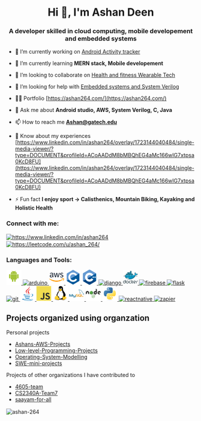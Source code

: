 <h1 align="center">Hi 👋, I'm Ashan Deen</h1>
<h3 align="center">A developer skilled in cloud computing, mobile developement and embedded systems</h3>



- 🔭 I’m currently working on [Android Activity tracker](https://github.com/Ashan-264/Activity-Tracker)

- 🌱 I’m currently learning **MERN stack, Mobile developement**

- 👯 I’m looking to collaborate on [Health and fitness Wearable Tech](https://www.linkedin.com/posts/ashan264_my-paper-non-published-on-the-fitness-tracking-activity-7217335154225090561-YLhH?utm_source=share&utm_medium=member_desktop)

- 🤝 I’m looking for help with [Embedded systems and System Verilog](https://github.com/Operating-System-Modelling)

- 👨‍💻 Portfolio [https://ashan264.com/](https://ashan264.com/)

- 💬 Ask me about **Android studio, AWS, System Verilog, C, Java**

- 📫 How to reach me **Ashan@gatech.edu**

- 📄 Know about my experiences [https://www.linkedin.com/in/ashan264/overlay/1723144040484/single-media-viewer/?type=DOCUMENT&profileId=ACoAADdM8bMBQhEG4aMc166wIG7xtpsa0KcD8FU](https://www.linkedin.com/in/ashan264/overlay/1723144040484/single-media-viewer/?type=DOCUMENT&profileId=ACoAADdM8bMBQhEG4aMc166wIG7xtpsa0KcD8FU)

- ⚡ Fun fact **I enjoy sport -> Calisthenics, Mountain Biking, Kayaking and Holistic Health**

<h3 align="left">Connect with me:</h3>
<p align="left">
<a href="https://linkedin.com/in/https://www.linkedin.com/in/ashan264" target="blank"><img align="center" src="https://raw.githubusercontent.com/rahuldkjain/github-profile-readme-generator/master/src/images/icons/Social/linked-in-alt.svg" alt="https://www.linkedin.com/in/ashan264" height="30" width="40" /></a>
<a href="https://www.leetcode.com/https://leetcode.com/u/ashan_264/" target="blank"><img align="center" src="https://raw.githubusercontent.com/rahuldkjain/github-profile-readme-generator/master/src/images/icons/Social/leet-code.svg" alt="https://leetcode.com/u/ashan_264/" height="30" width="40" /></a>
</p>

<h3 align="left">Languages and Tools:</h3>
<p align="left"> <a href="https://developer.android.com" target="_blank" rel="noreferrer"> <img src="https://raw.githubusercontent.com/devicons/devicon/master/icons/android/android-original-wordmark.svg" alt="android" width="40" height="40"/> </a> <a href="https://www.arduino.cc/" target="_blank" rel="noreferrer"> <img src="https://cdn.worldvectorlogo.com/logos/arduino-1.svg" alt="arduino" width="40" height="40"/> </a> <a href="https://aws.amazon.com" target="_blank" rel="noreferrer"> <img src="https://raw.githubusercontent.com/devicons/devicon/master/icons/amazonwebservices/amazonwebservices-original-wordmark.svg" alt="aws" width="40" height="40"/> </a> <a href="https://www.cprogramming.com/" target="_blank" rel="noreferrer"> <img src="https://raw.githubusercontent.com/devicons/devicon/master/icons/c/c-original.svg" alt="c" width="40" height="40"/> </a> <a href="https://www.w3schools.com/cpp/" target="_blank" rel="noreferrer"> <img src="https://raw.githubusercontent.com/devicons/devicon/master/icons/cplusplus/cplusplus-original.svg" alt="cplusplus" width="40" height="40"/> </a> <a href="https://www.djangoproject.com/" target="_blank" rel="noreferrer"> <img src="https://cdn.worldvectorlogo.com/logos/django.svg" alt="django" width="40" height="40"/> </a> <a href="https://www.docker.com/" target="_blank" rel="noreferrer"> <img src="https://raw.githubusercontent.com/devicons/devicon/master/icons/docker/docker-original-wordmark.svg" alt="docker" width="40" height="40"/> </a> <a href="https://firebase.google.com/" target="_blank" rel="noreferrer"> <img src="https://www.vectorlogo.zone/logos/firebase/firebase-icon.svg" alt="firebase" width="40" height="40"/> </a> <a href="https://flask.palletsprojects.com/" target="_blank" rel="noreferrer"> <img src="https://www.vectorlogo.zone/logos/pocoo_flask/pocoo_flask-icon.svg" alt="flask" width="40" height="40"/> </a> <a href="https://git-scm.com/" target="_blank" rel="noreferrer"> <img src="https://www.vectorlogo.zone/logos/git-scm/git-scm-icon.svg" alt="git" width="40" height="40"/> </a> <a href="https://www.java.com" target="_blank" rel="noreferrer"> <img src="https://raw.githubusercontent.com/devicons/devicon/master/icons/java/java-original.svg" alt="java" width="40" height="40"/> </a> <a href="https://developer.mozilla.org/en-US/docs/Web/JavaScript" target="_blank" rel="noreferrer"> <img src="https://raw.githubusercontent.com/devicons/devicon/master/icons/javascript/javascript-original.svg" alt="javascript" width="40" height="40"/> </a> <a href="https://www.linux.org/" target="_blank" rel="noreferrer"> <img src="https://raw.githubusercontent.com/devicons/devicon/master/icons/linux/linux-original.svg" alt="linux" width="40" height="40"/> </a> <a href="https://www.mysql.com/" target="_blank" rel="noreferrer"> <img src="https://raw.githubusercontent.com/devicons/devicon/master/icons/mysql/mysql-original-wordmark.svg" alt="mysql" width="40" height="40"/> </a> <a href="https://nodejs.org" target="_blank" rel="noreferrer"> <img src="https://raw.githubusercontent.com/devicons/devicon/master/icons/nodejs/nodejs-original-wordmark.svg" alt="nodejs" width="40" height="40"/> </a> <a href="https://www.python.org" target="_blank" rel="noreferrer"> <img src="https://raw.githubusercontent.com/devicons/devicon/master/icons/python/python-original.svg" alt="python" width="40" height="40"/> </a> <a href="https://reactnative.dev/" target="_blank" rel="noreferrer"> <img src="https://reactnative.dev/img/header_logo.svg" alt="reactnative" width="40" height="40"/> </a> <a href="https://zapier.com" target="_blank" rel="noreferrer"> <img src="https://www.vectorlogo.zone/logos/zapier/zapier-icon.svg" alt="zapier" width="40" height="40"/> </a> </p>


## Projects organized using organzation

Personal projects
- [Ashans-AWS-Projects ](https://github.com/Ashans-AWS-Projects)
- [Low-level-Programming-Projects](https://github.com/Low-level-Programming-Projects)
- [ Operating-System-Modelling](https://github.com/Operating-System-Modelling)
- [SWE-mini-projects](https://github.com/SWE-mini-projects)
  

Projects of other organizations I have contributed to
- [4605-team](https://github.com/4605-team)
- [CS2340A-Team7](https://github.com/CS2340A-Team7)
- [saayam-for-all](https://github.com/saayam-for-all)


<!-- <p>&nbsp;<img align="center" src="https://github-readme-stats.vercel.app/api?username=ashan-264&show_icons=true&locale=en" alt="ashan-264" /></p> -->

<p><img align="center" src="https://github-readme-streak-stats.herokuapp.com/?user=ashan-264&" alt="ashan-264" /></p>

<!-- <p align="left"> <img src="https://komarev.com/ghpvc/?username=ashan-264&label=Profile%20views&color=0e75b6&style=flat" alt="ashan-264" /> </p> -->

